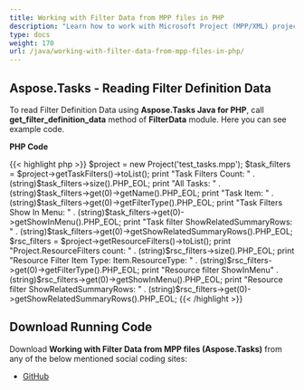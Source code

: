 ```yaml
---
title: Working with Filter Data from MPP files in PHP
description: "Learn how to work with Microsoft Project (MPP/XML) project filters using Aspose.Tasks Java for PHP."
type: docs
weight: 170
url: /java/working-with-filter-data-from-mpp-files-in-php/
---
```


## **Aspose.Tasks - Reading Filter Definition Data**
To read Filter Definition Data using **Aspose.Tasks Java for PHP**, call **get_filter_definition_data** method of **FilterData** module. Here you can see example code.

**PHP Code**

{{< highlight php >}}
$project = new Project('test_tasks.mpp');
$task_filters = $project->getTaskFilters()->toList();
print "Task Filters Count: " . (string)$task_filters->size().PHP_EOL;
print "All Tasks: " . (string)$task_filters->get(0)->getName().PHP_EOL;
print "Task Item: " . (string)$task_filters->get(0)->getFilterType().PHP_EOL;
print "Task Filters Show In Menu: " . (string)$task_filters->get(0)->getShowInMenu().PHP_EOL;
print "Task filter ShowRelatedSummaryRows: "  . (string)$task_filters->get(0)->getShowRelatedSummaryRows().PHP_EOL;
$rsc_filters = $project->getResourceFilters()->toList();
print "Project.ResourceFilters count: " .  (string)$rsc_filters->size().PHP_EOL;
print "Resource Filter Item Type: Item.ResourceType: "  . (string)$rsc_filters->get(0)->getFilterType().PHP_EOL;
print "Resource filter ShowInMenu"  . (string)$rsc_filters->get(0)->getShowInMenu().PHP_EOL;
print "Resource filter ShowRelatedSummaryRows: " . (string)$rsc_filters->get(0)->getShowRelatedSummaryRows().PHP_EOL;
{{< /highlight >}}

## **Download Running Code**
Download **Working with Filter Data from MPP files (Aspose.Tasks)** from any of the below mentioned social coding sites:

- [GitHub](https://github.com/aspose-tasks/Aspose.Tasks-for-Java/blob/master/Plugins/Aspose_Tasks_Java_for_PHP/src/aspose/tasks/WorkingWithProjects/FilterData.php)
